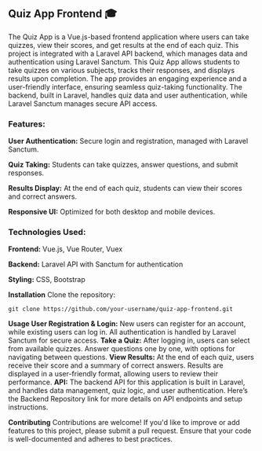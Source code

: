 ## Quiz App Frontend 🎓
The Quiz App is a Vue.js-based frontend application where users can take quizzes, view their scores, and get results at the end of each quiz. This project is integrated with a Laravel API backend, which manages data and authentication using Laravel Sanctum.
This Quiz App allows students to take quizzes on various subjects, tracks their responses, and displays results upon completion. The app provides an engaging experience and a user-friendly interface, ensuring seamless quiz-taking functionality. The backend, built in Laravel, handles quiz data and user authentication, while Laravel Sanctum manages secure API access.

### Features:
**User Authentication:** Secure login and registration, managed with Laravel Sanctum.

**Quiz Taking:** Students can take quizzes, answer questions, and submit responses.

**Results Display:** At the end of each quiz, students can view their scores and correct answers.

**Responsive UI:** Optimized for both desktop and mobile devices.

### Technologies Used:

**Frontend:** Vue.js, Vue Router, Vuex

**Backend:** Laravel API with Sanctum for authentication

**Styling:** CSS, Bootstrap

**Installation**
Clone the repository:
```
git clone https://github.com/your-username/quiz-app-frontend.git
```
**Usage User Registration & Login:** New users can register for an account, while existing users can log in.
All authentication is handled by Laravel Sanctum for secure access.
**Take a Quiz:** After logging in, users can select from available quizzes.
Answer questions one by one, with options for navigating between questions.
**View Results:** At the end of each quiz, users receive their score and a summary of correct answers. Results are displayed in a user-friendly format, allowing users to review their performance.
**API:** The backend API for this application is built in Laravel, and handles data management, quiz logic, and user authentication. Here’s the Backend Repository link for more details on API endpoints and setup instructions.

**Contributing**
Contributions are welcome! If you'd like to improve or add features to this project, please submit a pull request. Ensure that your code is well-documented and adheres to best practices.
